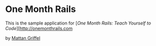 # One Month Rails

This is the sample application for
[*One Month Rails: Teach Yourself to Code*][http://onemonthrails.com

by [Mattan Griffel](http://mattangriffel.com)